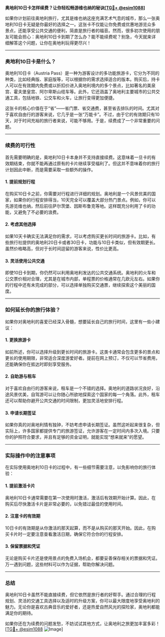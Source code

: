 **奥地利10日卡怎样续费？让你轻松畅游维也纳的秘诀[[TG💪+ @esim1088](https://t.me/s/esim1088)]**

如果你计划前往奥地利旅行，尤其是维也纳这座充满艺术气息的城市，那么一张奥地利10日卡无疑是你最好的选择之一。这张卡不仅能让你免费或优惠地游览众多景点，还能享受公共交通的便利，简直是旅行者的福音。然而，很多初次使用的朋友可能会担心：奥地利10日卡到期了怎么办？能不能续费呢？别急，今天就来详细解答这个问题，让你在奥地利玩得更尽兴！

---

### 奥地利10日卡是什么？

奥地利10日卡（Austria Pass）是一种为游客设计的多功能旅游卡，它分为不同的种类，比如经典版、家庭版等，可以根据你的需求选择适合的版本。购买后，持卡人可以在有效期内免费或以折扣价进入奥地利境内的多个景点，比如著名的美泉宫、霍夫堡皇宫、阿尔卑斯山缆车等。此外，它还涵盖了奥地利主要城市的公共交通工具，包括地铁、公交车和火车，让旅行变得更加便捷。

这张卡的核心价值在于“省”——省门票、省交通费，甚至省去排队的时间。尤其对于喜欢自由行的游客来说，它几乎是一张“万能卡”。不过，由于它的有效期只有10天，对于时间充裕的旅行者来说，可能不够用。于是，续费成了一个非常重要的问题。

---

### 续费的可行性

首先需要明确的是，奥地利10日卡本身并不支持直接续费。这意味着一旦卡的有效期结束，你就不能再通过原有的卡片继续享受福利了。但这并不意味着你的旅行计划因此中断，而是需要采取一些额外的操作。

#### 1. 提前规划行程
在购买10日卡之前，你需要对行程进行详细的规划。奥地利是一个风景优美的国家，如果你的行程安排得当，10天完全可以覆盖大部分热门景点。例如，你可以先游览维也纳，然后前往萨尔茨堡、因斯布鲁克等地。这样既充分利用了卡的功能，又避免了不必要的浪费。

#### 2. 考虑其他选择
如果10天卡确实无法满足你的需求，可以考虑购买更长时间的旅游卡。比如，有些旅行社提供的奥地利20日卡或者30日卡，功能与10日卡类似，但有效期更长。虽然价格略高，但对于长时间逗留的游客来说，性价比更高。

#### 3. 灵活使用公共交通
即使10日卡到期，你仍然可以利用奥地利发达的公共交通系统。奥地利的火车和公交票价相对合理，尤其是在城市内部，单程票的价格通常在几欧元左右。如果你的行程中还有未完成的部分，可以选择单独购买交通票，继续探索这个美丽的国度。

---

### 如何延长你的旅行体验？

如果你对奥地利的喜爱已经深入骨髓，想要延长自己的旅行时间，这里有一些小建议：

#### 1. 更换旅游卡
如前所述，你可以选择升级到更长时间的旅游卡。这类卡通常会包含更多的景点和更长的使用期限，非常适合深度游爱好者。提前在网上预订，不仅可以节省费用，还能确保你在抵达时即刻享受服务。

#### 2. 自助游与租车
对于喜欢自由行的游客来说，租车是一个不错的选择。奥地利的道路状况良好，沿途风景优美，自驾游可以让你随心所欲地探索这个国家的每一个角落。此外，租车还可以帮助你避开公共交通的时间限制，更加灵活地安排行程。

#### 3. 申请长期签证
如果你真的对奥地利情有独钟，不妨考虑申请长期签证。虽然这听起来很复杂，但实际上，许多国家都提供专门的旅游签证，允许游客在一定时间内多次入境。只要你的护照符合要求，并且有足够的资金证明，就能实现“想来就来”的愿望。

---

### 实际操作中的注意事项

在实际使用奥地利10日卡的过程中，有一些细节需要注意，以免影响你的旅行体验：

#### 1. 提前激活卡片
奥地利10日卡通常需要在第一次使用时激活，激活后有效期开始计算。因此，在购买后尽快激活卡片是非常必要的，以免错过最佳的使用时间。

#### 2. 注意卡的有效期
10日卡的有效期是从你激活的那天起算，而不是从购买的那天开始。因此，在购买卡片时一定要注意查看激活日期，确保它符合你的行程安排。

#### 3. 保留票据和凭证
无论是购买卡片还是使用景点的免费入场机会，都要妥善保存相关的票据和凭证。万一遇到问题，这些材料可以作为证据，帮助你解决问题。

---

### 总结

奥地利10日卡虽然不能直接续费，但它依然是旅行者的好帮手。通过合理的行程规划、灵活的交通工具选择以及适时的升级方案，你可以最大限度地享受奥地利的魅力。无论你是喜欢古典音乐的爱好者，还是热爱自然风光的探险家，奥地利都能满足你的期待。

如果你还在为续费的问题发愁，不妨试试其他方式，让奥地利之旅更加丰富多彩！[[TG💪+ @esim1088](https://t.me/s/esim1088) ![Image](https://i.postimg.cc/4NQfJmqS/Snipaste-2025-05-13-00-14-12.png)]